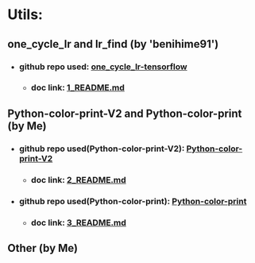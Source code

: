 # Utils:

## one_cycle_lr and lr_find (by 'benihime91') 
- ### github repo used: [one_cycle_lr-tensorflow](https://github.com/benihime91/one_cycle_lr-tensorflow/tree/master)
  - ### doc link: [1_README.md](docs\1_README.md)

## Python-color-print-V2 and Python-color-print (by Me)
- ### github repo used(Python-color-print-V2): [Python-color-print-V2](https://github.com/Aydinhamedi/Python-color-print-V2)
  - ### doc link: [2_README.md](docs\2_README.md)
- ### github repo used(Python-color-print): [Python-color-print](https://github.com/Aydinhamedi/Python-color-print)
  - ### doc link: [3_README.md](docs\3_README.md)

## Other (by Me)
